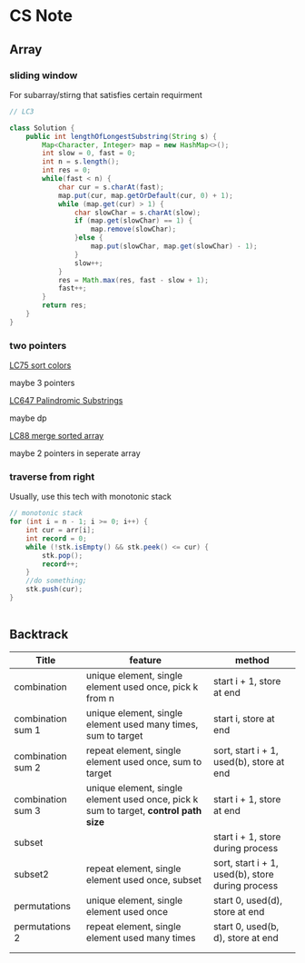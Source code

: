 # CS Note

## Array
### sliding window
For subarray/stirng that satisfies certain requirment

```java
// LC3

class Solution {
    public int lengthOfLongestSubstring(String s) {
        Map<Character, Integer> map = new HashMap<>();
        int slow = 0, fast = 0;
        int n = s.length();
        int res = 0;
        while(fast < n) {
            char cur = s.charAt(fast);
            map.put(cur, map.getOrDefault(cur, 0) + 1);
            while (map.get(cur) > 1) {
                char slowChar = s.charAt(slow);
                if (map.get(slowChar) == 1) {
                    map.remove(slowChar);
                }else {
                    map.put(slowChar, map.get(slowChar) - 1);
                }
                slow++;
            }
            res = Math.max(res, fast - slow + 1);
            fast++;
        }
        return res;
    }
}
```

### two pointers
[LC75 sort colors](https://leetcode.com/problems/sort-colors/)

maybe 3 pointers

[LC647 Palindromic Substrings](https://leetcode.com/problems/palindromic-substrings/)

maybe dp

[LC88 merge sorted array](https://leetcode.com/problems/merge-sorted-array/)

maybe 2 pointers in seperate array

### traverse from right
Usually, use this tech with monotonic stack

```java
// monotonic stack
for (int i = n - 1; i >= 0; i++) {
    int cur = arr[i];
    int record = 0;
    while (!stk.isEmpty() && stk.peek() <= cur) {
        stk.pop();
        record++;
    }
    //do something;
    stk.push(cur);
}
 
```

## Backtrack


| Title             | feature                                                      | method                                           |
| ----------------- | ------------------------------------------------------------ | ------------------------------------------------ |
| combination       | unique element, single element used once, pick k from n      | start i + 1, store at end                        |
| combination sum 1 | unique element, single element used many times, sum to target | start i, store at end                            |
| combination sum 2 | repeat element, single element used once, sum to target      | sort, start i + 1, used(b), store at end         |
| combination sum 3 | unique element, single element used once, pick k sum to target, **control path size** | start i + 1, store at end                        |
| subset            |                                                              | start i + 1, store during process                |
| subset2           | repeat element, single element used once, subset             | sort, start i + 1, used(b), store during process |
| permutations      | unique element, single element used once                     | start 0, used(d), store at end                   |
| permutations 2    | repeat element, single element used many times               | start 0, used(b, d), store at end                |
|                   |                                                              |                                                  |
|                   |                                                              |                                                  |



